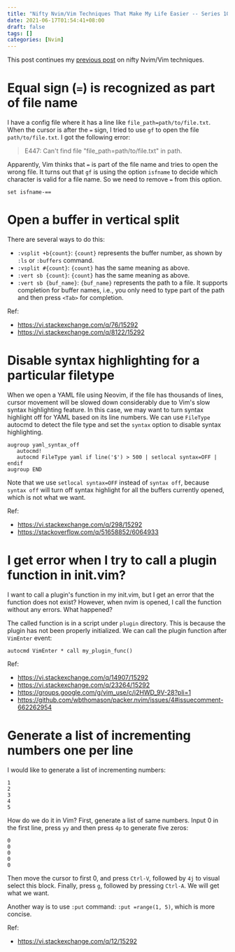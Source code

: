 ```yaml
---
title: "Nifty Nvim/Vim Techniques That Make My Life Easier -- Series 10"
date: 2021-06-17T01:54:41+08:00
draft: false
tags: []
categories: [Nvim]
---
```


This post continues my [previous post](https://jdhao.github.io/2021/01/07/nifty_nvim_techniques_s9/) on nifty Nvim/Vim techniques.

<!--more-->

# Equal sign (`=`) is recognized as part of file name

I have a config file where it has a line like `file_path=path/to/file.txt`.
When the cursor is after the `=` sign, I tried to use `gf` to open the file
`path/to/file.txt`. I got the following error:

> E447: Can't find file "file_path=path/to/file.txt" in path.

Apparently, Vim thinks that `=` is part of the file name and tries to open the
wrong file. It turns out that `gf` is using the option `isfname` to decide
which character is valid for a file name. So we need to remove `=` from this
option.

```vim
set isfname-==
```

# Open a buffer in vertical split

There are several ways to do this:

+ `:vsplit +b{count}`: `{count}` represents the buffer number, as shown by `:ls` or `:buffers` command.
+ `:vsplit #{count}`: `{count}` has the same meaning as above.
+ `:vert sb {count}`: `{count}` has the same meaning as above.
+ `:vert sb {buf_name}`:  `{buf_name}` represents the path to a file. It supports completion for buffer names, i.e., you only need to type part of the path and then press `<Tab>` for completion.

Ref:

+ https://vi.stackexchange.com/q/76/15292
+ https://vi.stackexchange.com/q/8122/15292

# Disable syntax highlighting for a particular filetype

When we open a YAML file using Neovim, if the file has thousands of lines,
cursor movement will be slowed down considerably due to Vim's slow syntax
highlighting feature. In this case, we may want to turn syntax highlight off
for YAML based on its line numbers. We can use `FileType` autocmd to detect the
file type and set the `syntax` option to disable syntax highlighting.

```vim
augroup yaml_syntax_off
   autocmd!
   autocmd FileType yaml if line('$') > 500 | setlocal syntax=OFF | endif
augroup END
```

Note that we use `setlocal syntax=OFF` instead of `syntax off`, because `syntax
off` will turn off syntax highlight for all the buffers currently opened, which
is not what we want.

Ref:

+ https://vi.stackexchange.com/q/298/15292
+ https://stackoverflow.com/q/51658852/6064933

# I get error when I try to call a plugin function in init.vim?

I want to call a plugin's function in my init.vim, but I get an error that the
function does not exist? However, when nvim is opened, I call the function
without any errors. What happened?

The called function is in a script under `plugin` directory.  This is because
the plugin has not been properly initialized. We can call the plugin function
after `VimEnter` event:

```vim
autocmd VimEnter * call my_plugin_func()
```

Ref:

+ https://vi.stackexchange.com/q/14907/15292
+ https://vi.stackexchange.com/q/23264/15292
+ https://groups.google.com/g/vim_use/c/i2HWD_9V-28?pli=1
+ https://github.com/wbthomason/packer.nvim/issues/4#issuecomment-662262954

# Generate a list of incrementing numbers one per line

I would like to generate a list of incrementing numbers:

```
1
2
3
4
5
```

How do we do it in Vim? First, generate a list of same numbers. Input 0 in the
first line, press `yy` and then press `4p` to generate five zeros:

```
0
0
0
0
0
```

Then move the cursor to first 0, and press `Ctrl-V`, followed by `4j` to visual
select this block. Finally, press `g`, followed by pressing `Ctrl-A`. We will
get what we want.

Another way is to use `:put` command: `:put =range(1, 5)`, which is more concise.

Ref:

+ https://vi.stackexchange.com/q/12/15292
